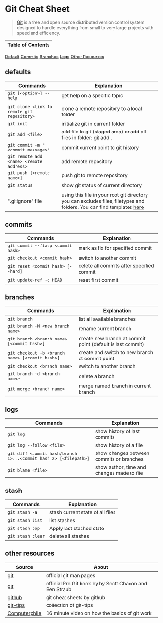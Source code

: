 # Git Cheat Sheet

>[Git](https://git-scm.com) is a free and open source distributed version control system designed to handle everything from small to very large projects with speed and efficiency.

| **Table of Contents** |
| -- |
[Default](#defaults)
[Commits](#commits)
[Branches](#branches)
[Logs](#logs)
[Other Resources](#other-resources)

## defaults

| Commands | Explanation |
| -- | -- |
`git [<option>] --help` | get help on a specific topic
| |
`git clone <link to remote git repository>` | clone a remote repository to a local folder
`git init` | initialize git in current folder
`git add <file>` | add file to git (staged area) or add all files in folder: git add .
`git commit -m "<commit message>"` | commit current point to git history
`git remote add <name> <remote address>` | add remote repository
`git push [<remote name>]` | push git to remote repository
`git status` | show git status of current directory
| |
| ".gitignore" file | using this file in your root git directory you can excludes files, filetypes and folders. You can find templates [here](https://github.com/github/gitignore)

## commits

| Commands | Explanation |
| -- | -- |
`git commit --fixup <commit hash>` | mark as fix for specified commit
`git checkout <commit hash>` | switch to another commit
`git reset <commit hash> [--hard]` | delete all commits after specified commit
`git update-ref -d HEAD` | reset first commit

## branches

| Commands | Explanation |
| -- | -- |
`git branch` | list all available branches
`git branch -M <new branch name>` | rename current branch
`git branch <branch name> [<commit hash>]` | create new branch at commit point (default is last commit)
`git checkout -b <branch name> [<commit hash>]` | create and switch to new branch at commit point
`git checkout <branch name>` | switch to another branch
`git branch -d <branch name>` | delete a branch
`git merge <branch name>` | merge named branch in current branch

## logs

| Commands | Explanation |
| -- | -- |
`git log` | show history of last commits
`git log --follow <file>` | show history of a file
`git diff <commit hash/branch 1>...<commit hash 2> [<filepath>]` | show changes between commits or branches
`git blame <file>` | show author, time and changes made to file

## stash

| Commands | Explanation |
| -- | -- |
`git stash -a` | stash current state of all files
`git stash list` | list stashes
`git stash pop` | Apply last stashed state
`git stash clear` | delete all stashes

## other resources

| Source | About |
| -- | -- |
[git](https://git-scm.com/docs) | official git man pages
[git](https://git-scm.com/book/en/v2) | official Pro Git book by by Scott Chacon and Ben Straub
[github](https://training.github.com) | git cheat sheets by github
[git-tips](https://github.com/git-tips/tips) | collection of git-tips
[Computerphile](https://youtu.be/92sycL8ij-U) | 16 minute video on how the basics of git work
